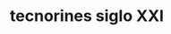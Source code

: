 ---
title: "tecnorines siglo XXI"
url: /puerto-la-cruz/tecnorines-siglo-xxi/
shop: reparación de automóviles
---